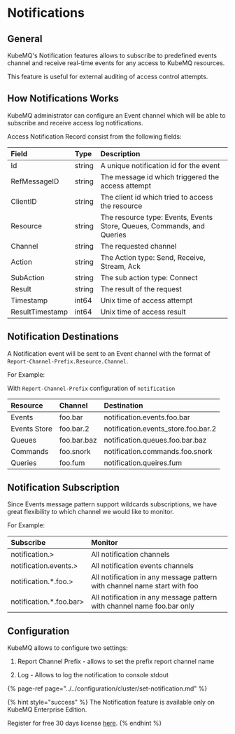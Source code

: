 # Notifications

## General

KubeMQ's Notification features allows to subscribe to predefined events channel and receive real-time events for any access to KubeMQ resources.

This feature is useful for external auditing of access control attempts.

## How Notifications Works

KubeMQ administrator can configure an Event channel which will be able to subscribe and receive access log notifications.

Access Notification Record consist from the following fields:

| Field | Type | Description |
| :--- | :--- | :--- |
| Id | string | A unique notification id for the event |
| RefMessageID | string | The message id which triggered the access attempt |
| ClientID | string | The client id which tried to access the resource |
| Resource | string | The resource type: Events, Events Store, Queues, Commands, and Queries |
| Channel | string | The requested channel |
| Action | string | The Action type: Send, Receive, Stream, Ack |
| SubAction | string | The sub action type: Connect |
| Result | string | The result of the request |
| Timestamp | int64 | Unix time of access attempt |
| ResultTimestamp | int64 | Unix time of access result |

## Notification Destinations

A Notification event will be sent to an Event channel with the format of `Report-Channel-Prefix.Resource.Channel`.

For Example:

With `Report-Channel-Prefix` configuration of `notification`

| Resource | Channel | Destination |
| :--- | :--- | :--- |
| Events | foo.bar | notification.events.foo.bar |
| Events Store | foo.bar.2 | notification.events\_store.foo.bar.2 |
| Queues | foo.bar.baz | notification.queues.foo.bar.baz |
| Commands | foo.snork | notification.commands.foo.snork |
| Queries | foo.fum | notification.queires.fum |

## Notification Subscription

Since Events message pattern support wildcards subscriptions, we have great flexibility to which channel we would like to monitor.

For Example:

| Subscribe | Monitor |
| :--- | :--- |
| notification.&gt; | All notification channels |
| notification.events.&gt; | All notification events channels |
| notification.\*.foo.&gt; | All notification in any message pattern with channel name start with foo |
| notification.\*.foo.bar&gt; | All notification in any message pattern with channel name foo.bar only |

## Configuration

KubeMQ allows to configure two settings: 

1. Report Channel Prefix - allows to set the prefix report channel name 

2. Log - Allows to log the notification to console stdout

{% page-ref page="../../configuration/cluster/set-notification.md" %}

{% hint style="success" %}
The Notification feature is available only on KubeMQ Enterprise Edition.

Register for free 30 days license [here](https://account.kubemq.io/login/register).
{% endhint %}


